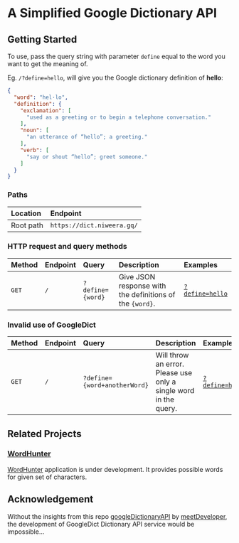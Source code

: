 # A Simplified Google Dictionary API

## Getting Started

To use, pass the query string with parameter `define` equal to the word you want to get the meaning of.

Eg. `/?define=hello`, will give you the Google dictionary definition of **hello**:

```json
{
  "word": "hel·lo",
  "definition": {
    "exclamation": [
      "used as a greeting or to begin a telephone conversation."
    ],
    "noun": [
      "an utterance of “hello”; a greeting."
    ],
    "verb": [
      "say or shout “hello”; greet someone."
    ]
  }
}
```

### Paths

| Location | Endpoint |
| :-- | :-- |
| Root path | `https://dict.niweera.gq/`|

### HTTP request and query methods

| Method | Endpoint | Query | Description | Examples |
| :-- | :-- | :-- | :-- | :-- |
| `GET` | `/` | `?define={word}` | Give JSON response with the definitions of the `{word}`. | [`?define=hello`](https://dict.niweera.gq/?define=hello) |

### Invalid use of GoogleDict

| Method | Endpoint | Query | Description | Examples |
| :-- | :-- | :-- | :-- | :-- |
| `GET` | `/` | `?define={word+anotherWord}` | Will throw an error. Please use only a single word in the query. | [`?define=hell+fire`](https://dict.niweera.gq/?define=hell+fire) |

## Related Projects

### [WordHunter](https://github.com/Niweera/wordhunter)

[WordHunter](https://wordhunter.niweera.gq) application is under development. It provides possible words for given set of characters.

## Acknowledgement

Without the insights from this repo [googleDictionaryAPI](https://github.com/meetDeveloper/googleDictionaryAPI) by [meetDeveloper](https://github.com/meetDeveloper), the development of GoogleDict Dictionary API service would be impossible...

